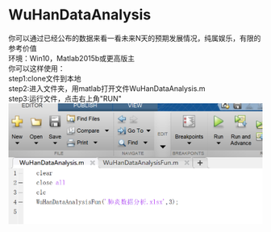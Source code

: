 # WuHanDataAnalysis
你可以通过已经公布的数据来看一看未来N天的预期发展情况，纯属娱乐，有限的参考价值<br>
环境：Win10，Matlab2015b或更高版主<br>
你可以这样使用： <br>
  step1:clone文件到本地 <br>
  step2:进入文件夹，用matlab打开文件WuHanDataAnalysis.m <br>
  step3:运行文件，点击右上角"RUN" <br>
    ![](image/image1.png)

